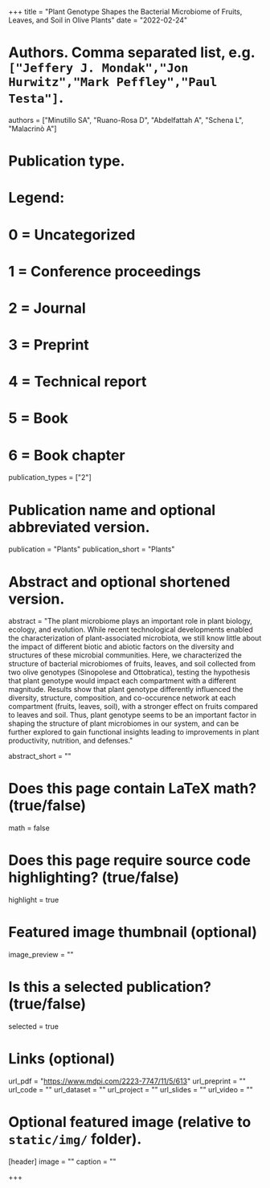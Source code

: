 +++
title = "Plant Genotype Shapes the Bacterial Microbiome of Fruits, Leaves, and Soil in Olive Plants"
date = "2022-02-24"

# Authors. Comma separated list, e.g. `["Jeffery J. Mondak","Jon Hurwitz","Mark Peffley","Paul Testa"]`.
authors = ["Minutillo SA", "Ruano-Rosa D", "Abdelfattah A", "Schena L", "Malacrinò A"]

# Publication type.
# Legend:
# 0 = Uncategorized
# 1 = Conference proceedings
# 2 = Journal
# 3 = Preprint
# 4 = Technical report
# 5 = Book
# 6 = Book chapter
publication_types = ["2"]

# Publication name and optional abbreviated version.
publication = "Plants"
publication_short = "Plants"

# Abstract and optional shortened version.
abstract = "The plant microbiome plays an important role in plant biology, ecology, and evolution. While recent technological developments enabled the characterization of plant-associated microbiota, we still know little about the impact of different biotic and abiotic factors on the diversity and structures of these microbial communities. Here, we characterized the structure of bacterial microbiomes of fruits, leaves, and soil collected from two olive genotypes (Sinopolese and Ottobratica), testing the hypothesis that plant genotype would impact each compartment with a different magnitude. Results show that plant genotype differently influenced the diversity, structure, composition, and co-occurence network at each compartment (fruits, leaves, soil), with a stronger effect on fruits compared to leaves and soil. Thus, plant genotype seems to be an important factor in shaping the structure of plant microbiomes in our system, and can be further explored to gain functional insights leading to improvements in plant productivity, nutrition, and defenses."

abstract_short = ""

# Does this page contain LaTeX math? (true/false)
math = false

# Does this page require source code highlighting? (true/false)
highlight = true

# Featured image thumbnail (optional)
image_preview = ""

# Is this a selected publication? (true/false)
selected = true

# Links (optional)
url_pdf = "https://www.mdpi.com/2223-7747/11/5/613"
url_preprint = ""
url_code = ""
url_dataset = ""
url_project = ""
url_slides = ""
url_video = ""

# Optional featured image (relative to `static/img/` folder).
[header]
image = ""
caption = ""

+++

